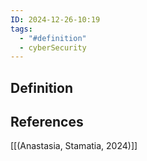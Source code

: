 ```yaml
---
ID: 2024-12-26-10:19
tags:
  - "#definition"
  - cyberSecurity
---
```

## Definition


## References
[[(Anastasia, Stamatia, 2024)]]